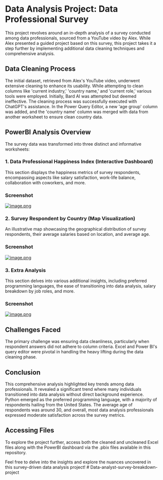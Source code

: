 # Data Analysis Project: Data Professional Survey

This project revolves around an in-depth analysis of a survey conducted among data professionals, sourced from a YouTube video by Alex. While Alex presented a guided project based on this survey, this project takes it a step further by implementing additional data cleaning techniques and comprehensive analysis.

## Data Cleaning Process

The initial dataset, retrieved from Alex's YouTube video, underwent extensive cleaning to enhance its usability. While attempting to clean columns like 'current industry,' 'country name,' and 'current role,' various tools were employed. Initially, Bard AI was attempted but deemed ineffective. The cleaning process was successfully executed with ChatGPT's assistance. In the Power Query Editor, a new 'age group' column was added, and the 'country name' column was merged with data from another worksheet to ensure clean country data.

## PowerBI Analysis Overview

The survey data was transformed into three distinct and informative worksheets:

### 1. Data Professional Happiness Index (Interactive Dashboard)
This section displays the happiness metrics of survey respondents, encompassing aspects like salary satisfaction, work-life balance, collaboration with coworkers, and more.

### Screenshot

[![image.png](https://i.postimg.cc/5yDsHfxC/image.png)](https://postimg.cc/8fBR9Qfp)

### 2. Survey Respondent by Country (Map Visualization)
An illustrative map showcasing the geographical distribution of survey respondents, their average salaries based on location, and average age.

### Screenshot

[![image.png](https://i.postimg.cc/Bnpwp9pd/image.png)](https://postimg.cc/K1KNcWdN)

### 3. Extra Analysis
This section delves into various additional insights, including preferred programming languages, the ease of transitioning into data analysis, salary breakdown by job roles, and more.

### Screenshot

[![image.png](https://i.postimg.cc/qRsKc0XK/image.png)](https://postimg.cc/k65D90HM)

## Challenges Faced

The primary challenge was ensuring data cleanliness, particularly when respondent answers did not adhere to column criteria. Excel and Power BI's query editor were pivotal in handling the heavy lifting during the data cleaning phase.

## Conclusion

This comprehensive analysis highlighted key trends among data professionals. It revealed a significant trend where many individuals transitioned into data analysis without direct background experience. Python emerged as the preferred programming language, with a majority of respondents hailing from the United States. The average age of respondents was around 30, and overall, most data analysis professionals expressed moderate satisfaction across the survey metrics.

## Accessing Files

To explore the project further, access both the cleaned and uncleaned Excel files along with the PowerBI dashboard via the .pbix files available in this repository.

Feel free to delve into the insights and explore the nuances uncovered in this survey-driven data analysis project!
#   D a t a - a n a l y s t - s u r v e y - b r e a k d o w n - p r o j e c t  
 